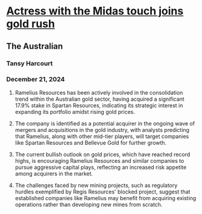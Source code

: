 # [Actress with the Midas touch joins gold rush](https://advance.lexis.com/api/document?collection=news&id=urn:contentItem:6DPG-BVC3-RTNT-949V-00000-00&context=1519360)
## The Australian
### Tansy Harcourt
### December 21, 2024

1. Ramelius Resources has been actively involved in the consolidation trend within the Australian gold sector, having acquired a significant 17.9% stake in Spartan Resources, indicating its strategic interest in expanding its portfolio amidst rising gold prices.

2. The company is identified as a potential acquirer in the ongoing wave of mergers and acquisitions in the gold industry, with analysts predicting that Ramelius, along with other mid-tier players, will target companies like Spartan Resources and Bellevue Gold for further growth.

3. The current bullish outlook on gold prices, which have reached record highs, is encouraging Ramelius Resources and similar companies to pursue aggressive capital plays, reflecting an increased risk appetite among acquirers in the market.

4. The challenges faced by new mining projects, such as regulatory hurdles exemplified by Regis Resources' blocked project, suggest that established companies like Ramelius may benefit from acquiring existing operations rather than developing new mines from scratch.